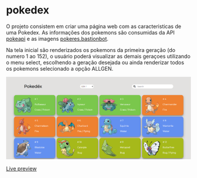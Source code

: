 # pokedex

O projeto consistem em criar uma página web com as caracteristicas de uma Pokedex.
As informações dos pokemons são consumidas da API [pokeapi](https://pokeapi.co/) e as imagens [pokeres.bastionbot](https://pokeres.bastionbot.org/images/pokemon/1.png).

Na tela inicial são renderizados os pokemons da primeira geração (do numero 1 ao 152), o usuário poderá visualizar as demais geraçoes utilizando o menu select, escolhendo a geração desejada ou ainda renderizar todos os pokemons selecionado a opção ALLGEN.

![Screenshot](https://github.com/paulobr4z/pokedex/blob/master/img/ps001.png)

[Live preview](https://paulobraz.com/exemplos/pokedex/index.html)
